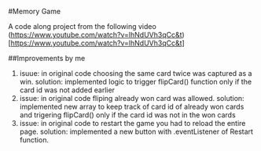 #Memory Game

A code along project from the following video (https://www.youtube.com/watch?v=lhNdUVh3qCc&t)[https://www.youtube.com/watch?v=lhNdUVh3qCc&t]

##Improvements by me
1. isuue: in original code choosing the same card twice was captured as a win.
   solution: implemented logic to trigger flipCard() function only if the card id was not added earlier
2. issue: in original code fliping already won card was allowed.
   solution: implemented new array to keep track of card id of already won cards and trigering flipCard() only if the card id was not in the won cards
3. issue: in original code to restart the game you had to reload the entire page.
   solution: implemented a new button with .eventListener of Restart function.
